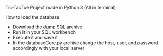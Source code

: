 Tic-TacToe Project made in Python 3 (All in terminal)

How to load the database
  - Download the dump SQL archive
  - Run it in your SQL workbench
  - Execute it and save it
  - In the databaseCore.py archive change the host, user, and password accordingly with your local server
